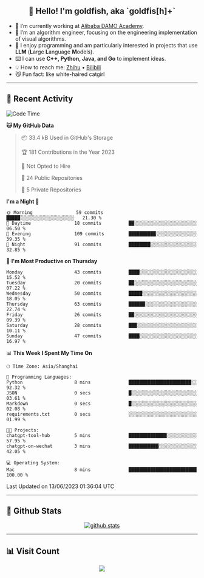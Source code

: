 
<h2 align="center">👋 Hello! I'm goldfish, aka `goldfis[h]+`</h2>

- 📍 I’m currently working at [Alibaba DAMO Academy](https://damo.alibaba.com/).  
- 🌱 I’m an algorithm engineer, focusing on the engineering implementation of visual algorithms.  
- 💬 I enjoy programming and am particularly interested in projects that use **LLM** (**L**arge **L**anguage **M**odels).   
- ⌨️ I can use **C++, Python, Java, and Go** to implement ideas.  
- 💡 How to reach me: [Zhihu](https://www.zhihu.com/people/goldfishh) • [Bilibili](https://space.bilibili.com/11349246)  
- 😼 Fun fact: like white-haired catgirl  

-------

## 🔧 Recent Activity

<!--START_SECTION:waka-->
![Code Time](http://img.shields.io/badge/Code%20Time-5%20hrs%2053%20mins-blue)

**🐱 My GitHub Data** 

> 📦 33.4 kB Used in GitHub's Storage 
 > 
> 🏆 181 Contributions in the Year 2023
 > 
> 🚫 Not Opted to Hire
 > 
> 📜 24 Public Repositories 
 > 
> 🔑 5 Private Repositories 
 > 
**I'm a Night 🦉** 

```text
🌞 Morning                59 commits          █████░░░░░░░░░░░░░░░░░░░░   21.30 % 
🌆 Daytime                18 commits          ██░░░░░░░░░░░░░░░░░░░░░░░   06.50 % 
🌃 Evening                109 commits         ██████████░░░░░░░░░░░░░░░   39.35 % 
🌙 Night                  91 commits          ████████░░░░░░░░░░░░░░░░░   32.85 % 
```
📅 **I'm Most Productive on Thursday** 

```text
Monday                   43 commits          ████░░░░░░░░░░░░░░░░░░░░░   15.52 % 
Tuesday                  20 commits          ██░░░░░░░░░░░░░░░░░░░░░░░   07.22 % 
Wednesday                50 commits          █████░░░░░░░░░░░░░░░░░░░░   18.05 % 
Thursday                 63 commits          ██████░░░░░░░░░░░░░░░░░░░   22.74 % 
Friday                   26 commits          ██░░░░░░░░░░░░░░░░░░░░░░░   09.39 % 
Saturday                 28 commits          ███░░░░░░░░░░░░░░░░░░░░░░   10.11 % 
Sunday                   47 commits          ████░░░░░░░░░░░░░░░░░░░░░   16.97 % 
```


📊 **This Week I Spent My Time On** 

```text
🕑︎ Time Zone: Asia/Shanghai

💬 Programming Languages: 
Python                   8 mins              ███████████████████████░░   92.32 % 
JSON                     0 secs              █░░░░░░░░░░░░░░░░░░░░░░░░   03.61 % 
Markdown                 0 secs              █░░░░░░░░░░░░░░░░░░░░░░░░   02.08 % 
requirements.txt         0 secs              ░░░░░░░░░░░░░░░░░░░░░░░░░   01.99 % 

🐱‍💻 Projects: 
chatgpt-tool-hub         5 mins              ██████████████░░░░░░░░░░░   57.95 % 
chatgpt-on-wechat        3 mins              ███████████░░░░░░░░░░░░░░   42.05 % 

💻 Operating System: 
Mac                      8 mins              █████████████████████████   100.00 % 
```


 Last Updated on 13/06/2023 01:36:04 UTC
<!--END_SECTION:waka-->

-------

## 📆 Github Stats

<p align="center">
    <a href="https://github.com/anuraghazra/github-readme-stats">
      <img src="https://github-readme-stats.vercel.app/api?username=goldfishh&show_icons=true&theme=dracula" alt="github stats" />
    </a>
</p>

-------

## 📊 Visit Count

<p align="center">
  <a href="https://count.getloli.com/"><img src="https://count.getloli.com/get/@:goldfishh?theme=rule34"></a>
</p>
